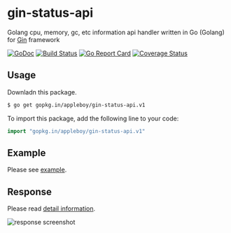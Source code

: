 # gin-status-api

Golang cpu, memory, gc, etc information api handler written in Go (Golang) for [Gin](https://github.com/gin-gonic/gin) framework

[![GoDoc](https://godoc.org/github.com/appleboy/gin-status-api?status.svg)](https://godoc.org/github.com/appleboy/gin-status-api) [![Build Status](https://travis-ci.org/appleboy/gin-status-api.svg?branch=master)](https://travis-ci.org/appleboy/gin-status-api) [![Go Report Card](https://goreportcard.com/badge/github.com/appleboy/gin-status-api)](https://goreportcard.com/report/github.com/appleboy/gin-status-api) [![Coverage Status](https://coveralls.io/repos/github/appleboy/gin-status-api/badge.svg?branch=master)](https://coveralls.io/github/appleboy/gin-status-api?branch=master)

## Usage

Downladn this package.

```bash
$ go get gopkg.in/appleboy/gin-status-api.v1
```

To import this package, add the following line to your code:

```go
import "gopkg.in/appleboy/gin-status-api.v1"
```

## Example

Please see [example](example/server.go).

## Response

Please read [detail information](https://github.com/fukata/golang-stats-api-handler#toc3).

![response screenshot](screenshot/response.png)
